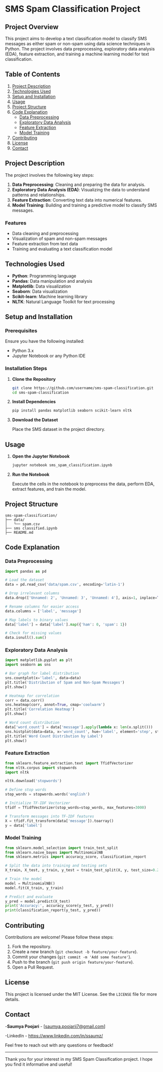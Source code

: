 # SMS Spam Classification Project

## Project Overview

This project aims to develop a text classification model to classify SMS messages as either spam or non-spam using data science techniques in Python. The project involves data preprocessing, exploratory data analysis (EDA), feature extraction, and training a machine learning model for text classification.

## Table of Contents

1. [Project Description](#project-description)
2. [Technologies Used](#technologies-used)
3. [Setup and Installation](#setup-and-installation)
4. [Usage](#usage)
5. [Project Structure](#project-structure)
6. [Code Explanation](#code-explanation)
   - [Data Preprocessing](#data-preprocessing)
   - [Exploratory Data Analysis](#exploratory-data-analysis)
   - [Feature Extraction](#feature-extraction)
   - [Model Training](#model-training)
7. [Contributing](#contributing)
8. [License](#license)
9. [Contact](#contact)

## Project Description

The project involves the following key steps:

1. **Data Preprocessing**: Cleaning and preparing the data for analysis.
2. **Exploratory Data Analysis (EDA)**: Visualizing the data to understand patterns and relationships.
3. **Feature Extraction**: Converting text data into numerical features.
4. **Model Training**: Building and training a predictive model to classify SMS messages.

### Features

- Data cleaning and preprocessing
- Visualization of spam and non-spam messages
- Feature extraction from text data
- Training and evaluating a text classification model

## Technologies Used

- **Python**: Programming language
- **Pandas**: Data manipulation and analysis
- **Matplotlib**: Data visualization
- **Seaborn**: Data visualization
- **Scikit-learn**: Machine learning library
- **NLTK**: Natural Language Toolkit for text processing

## Setup and Installation

### Prerequisites

Ensure you have the following installed:

- Python 3.x
- Jupyter Notebook or any Python IDE

### Installation Steps

1. **Clone the Repository**

   ```bash
   git clone https://github.com/username/sms-spam-classification.git
   cd sms-spam-classification
   ```

2. **Install Dependencies**

   ```bash
   pip install pandas matplotlib seaborn scikit-learn nltk
   ```

3. **Download the Dataset**

   Place the SMS dataset in the project directory.

## Usage

1. **Open the Jupyter Notebook**

   ```bash
   jupyter notebook sms_spam_classification.ipynb
   ```

2. **Run the Notebook**

   Execute the cells in the notebook to preprocess the data, perform EDA, extract features, and train the model.

## Project Structure

```
sms-spam-classification/
├── data/
│   └── spam.csv
├── sms classified.ipynb
├── README.md
```

## Code Explanation

### Data Preprocessing

```python
import pandas as pd

# Load the dataset
data = pd.read_csv('data/spam.csv', encoding='latin-1')

# Drop irrelevant columns
data.drop(['Unnamed: 2', 'Unnamed: 3', 'Unnamed: 4'], axis=1, inplace=True)

# Rename columns for easier access
data.columns = ['label', 'message']

# Map labels to binary values
data['label'] = data['label'].map({'ham': 0, 'spam': 1})

# Check for missing values
data.isnull().sum()
```

### Exploratory Data Analysis

```python
import matplotlib.pyplot as plt
import seaborn as sns

# Bar graph for label distribution
sns.countplot(x='label', data=data)
plt.title('Distribution of Spam and Non-Spam Messages')
plt.show()

# Heatmap for correlation
corr = data.corr()
sns.heatmap(corr, annot=True, cmap='coolwarm')
plt.title('Correlation Heatmap')
plt.show()

# Word count distribution
data['word_count'] = data['message'].apply(lambda x: len(x.split()))
sns.histplot(data=data, x='word_count', hue='label', element='step', stat='density')
plt.title('Word Count Distribution by Label')
plt.show()
```

### Feature Extraction

```python
from sklearn.feature_extraction.text import TfidfVectorizer
from nltk.corpus import stopwords
import nltk

nltk.download('stopwords')

# Define stop words
stop_words = stopwords.words('english')

# Initialize TF-IDF Vectorizer
tfidf = TfidfVectorizer(stop_words=stop_words, max_features=3000)

# Transform messages into TF-IDF features
X = tfidf.fit_transform(data['message']).toarray()
y = data['label']
```

### Model Training

```python
from sklearn.model_selection import train_test_split
from sklearn.naive_bayes import MultinomialNB
from sklearn.metrics import accuracy_score, classification_report

# Split the data into training and testing sets
X_train, X_test, y_train, y_test = train_test_split(X, y, test_size=0.2, random_state=42)

# Train the model
model = MultinomialNB()
model.fit(X_train, y_train)

# Predict and evaluate
y_pred = model.predict(X_test)
print('Accuracy:', accuracy_score(y_test, y_pred))
print(classification_report(y_test, y_pred))
```

## Contributing

Contributions are welcome! Please follow these steps:

1. Fork the repository.
2. Create a new branch (`git checkout -b feature/your-feature`).
3. Commit your changes (`git commit -m 'Add some feature'`).
4. Push to the branch (`git push origin feature/your-feature`).
5. Open a Pull Request.

## License

This project is licensed under the MIT License. See the `LICENSE` file for more details.

## Contact

-**Saumya Poojari** - [saumya.poojarii7@gmail.com]

-LinkedIn - https://www.linkedin.com/in/ssaumz/

Feel free to reach out with any questions or feedback!

---

Thank you for your interest in my SMS Spam Classification project. I hope you find it informative and useful!
